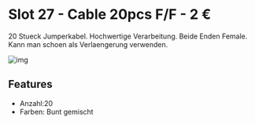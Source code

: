 [img]:https://github.com/zerocity/metalabAutomat/raw/master/27/1.jpg

# Slot 27 - Cable 20pcs F/F - 2 &euro;

20 Stueck Jumperkabel. Hochwertige Verarbeitung. Beide Enden Female. Kann man schoen als Verlaengerung verwenden.

![img]

## Features
+ Anzahl:20
+ Farben: Bunt gemischt
